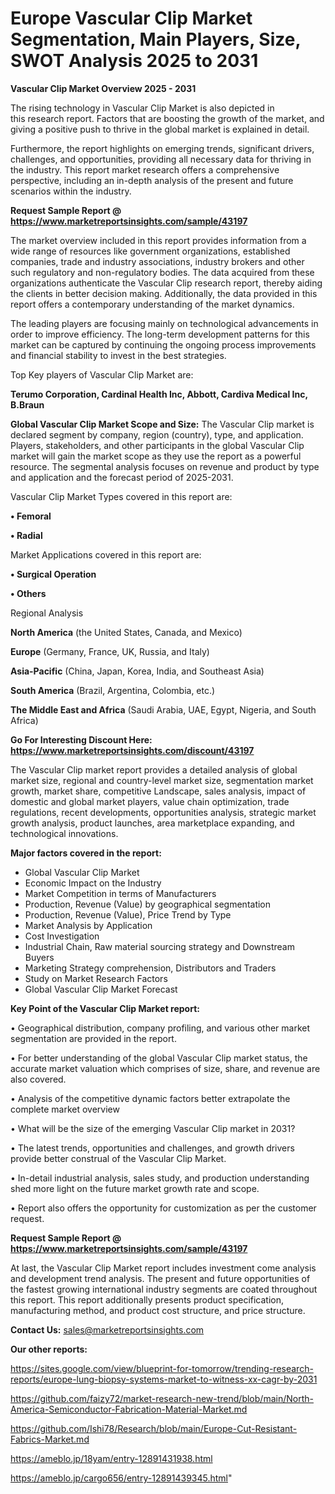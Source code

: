 # Europe Vascular Clip Market Segmentation, Main Players, Size, SWOT Analysis 2025 to 2031

<Strong> Vascular Clip Market Overview 2025 - 2031</strong>

The rising technology in Vascular Clip Market is also depicted in this research report. Factors that are boosting the growth of the market, and giving a positive push to thrive in the global market is explained in detail.

Furthermore, the report highlights on emerging trends, significant drivers, challenges, and opportunities, providing all necessary data for thriving in the industry. This report market research offers a comprehensive perspective, including an in-depth analysis of the present and future scenarios within the industry.

<strong>Request Sample Report @ <a href=https://www.marketreportsinsights.com/sample/43197>https://www.marketreportsinsights.com/sample/43197</a></strong>

The market overview included in this report provides information from a wide range of resources like government organizations, established companies, trade and industry associations, industry brokers and other such regulatory and non-regulatory bodies. The data acquired from these organizations authenticate the Vascular Clip research report, thereby aiding the clients in better decision making. Additionally, the data provided in this report offers a contemporary understanding of the market dynamics.

The leading players are focusing mainly on technological advancements in order to improve efficiency. The long-term development patterns for this market can be captured by continuing the ongoing process improvements and financial stability to invest in the best strategies.

Top Key players of Vascular Clip Market are:

<strong>Terumo Corporation, Cardinal Health Inc, Abbott, Cardiva Medical Inc, B.Braun</strong>

<strong><b>Global Vascular Clip Market Scope and Size:</b></strong>
The Vascular Clip market is declared segment by company, region (country), type, and application. Players, stakeholders, and other participants in the global Vascular Clip market will gain the market scope as they use the report as a powerful resource. The segmental analysis focuses on revenue and product by type and application and the forecast period of 2025-2031.

Vascular Clip Market Types covered in this report are:

<strong>•  Femoral

•  Radial</strong>

Market Applications covered in this report are:

<strong>•  Surgical Operation

•  Others</strong> 

Regional Analysis

<strong>North America</strong> (the United States, Canada, and Mexico)

<strong>Europe</strong> (Germany, France, UK, Russia, and Italy)

<strong>Asia-Pacific</strong> (China, Japan, Korea, India, and Southeast Asia)

<strong>South America</strong> (Brazil, Argentina, Colombia, etc.)

<strong>The Middle East and Africa</strong> (Saudi Arabia, UAE, Egypt, Nigeria, and South Africa)

<strong>Go For Interesting Discount Here: <a href=https://www.marketreportsinsights.com/discount/43197>https://www.marketreportsinsights.com/discount/43197</a></strong>

The Vascular Clip market report provides a detailed analysis of global market size, regional and country-level market size, segmentation market growth, market share, competitive Landscape, sales analysis, impact of domestic and global market players, value chain optimization, trade regulations, recent developments, opportunities analysis, strategic market growth analysis, product launches, area marketplace expanding, and technological innovations.

<strong><b>Major factors covered in the report:</b></strong>
<ul>
  <li>Global Vascular Clip Market </li>
  <li>Economic Impact on the Industry</li>
  <li>Market Competition in terms of Manufacturers</li>
  <li>Production, Revenue (Value) by geographical segmentation</li>
  <li>Production, Revenue (Value), Price Trend by Type</li>
  <li>Market Analysis by Application</li>
  <li>Cost Investigation</li>
  <li>Industrial Chain, Raw material sourcing strategy and Downstream Buyers</li>
  <li>Marketing Strategy comprehension, Distributors and Traders</li>
  <li>Study on Market Research Factors</li>
  <li>Global Vascular Clip Market Forecast</li>
</ul>

<strong><b>Key Point of the Vascular Clip Market report:</b></strong>

• Geographical distribution, company profiling, and various other market segmentation are provided in the report.

• For better understanding of the global Vascular Clip market status, the accurate market valuation which comprises of size, share, and revenue are also covered.

• Analysis of the competitive dynamic factors better extrapolate the complete market overview

• What will be the size of the emerging Vascular Clip market in 2031?

• The latest trends, opportunities and challenges, and growth drivers provide better construal of the Vascular Clip Market.

• In-detail industrial analysis, sales study, and production understanding shed more light on the future market growth rate and scope.

• Report also offers the opportunity for customization as per the customer request.

<strong>Request Sample Report @ <a href=https://www.marketreportsinsights.com/sample/43197>https://www.marketreportsinsights.com/sample/43197</a></strong>

At last, the Vascular Clip Market report includes investment come analysis and development trend analysis. The present and future opportunities of the fastest growing international industry segments are coated throughout this report. This report additionally presents product specification, manufacturing method, and product cost structure, and price structure.

<strong>Contact Us:</strong>
sales@marketreportsinsights.com

<strong>Our other reports:</strong>

<a href=https://sites.google.com/view/blueprint-for-tomorrow/trending-research-reports/europe-lung-biopsy-systems-market-to-witness-xx-cagr-by-2031>https://sites.google.com/view/blueprint-for-tomorrow/trending-research-reports/europe-lung-biopsy-systems-market-to-witness-xx-cagr-by-2031</a>

<a href=https://github.com/faizy72/market-research-new-trend/blob/main/North-America-Semiconductor-Fabrication-Material-Market.md>https://github.com/faizy72/market-research-new-trend/blob/main/North-America-Semiconductor-Fabrication-Material-Market.md</a>

<a href=https://github.com/Ishi78/Research/blob/main/Europe-Cut-Resistant-Fabrics-Market.md>https://github.com/Ishi78/Research/blob/main/Europe-Cut-Resistant-Fabrics-Market.md</a>

<a href=https://ameblo.jp/18yam/entry-12891431938.html>https://ameblo.jp/18yam/entry-12891431938.html</a>

<a href=https://ameblo.jp/cargo656/entry-12891439345.html>https://ameblo.jp/cargo656/entry-12891439345.html</a>"
